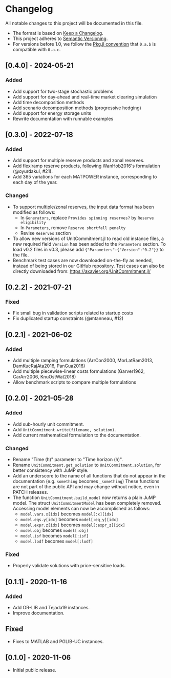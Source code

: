 # Changelog

All notable changes to this project will be documented in this file.

- The format is based on [Keep a Changelog][changelog].
- This project adheres to [Semantic Versioning][semver].
- For versions before 1.0, we follow the [Pkg.jl convention][pkjjl]
  that `0.a.b` is compatible with `0.a.c`.

[changelog]: https://keepachangelog.com/en/1.0.0/
[semver]: https://semver.org/spec/v2.0.0.html
[pkjjl]: https://pkgdocs.julialang.org/v1/compatibility/#compat-pre-1.0

## [0.4.0] - 2024-05-21
### Added
- Add support for two-stage stochastic problems
- Add support for day-ahead and real-time market clearing simulation
- Add time decomposition methods
- Add scenario decomposition methods (progressive hedging)
- Add support for energy storage units
- Rewrite documentation with runnable examples

## [0.3.0] - 2022-07-18
### Added
- Add support for multiple reserve products and zonal reserves.
- Add flexiramp reserve products, following WanHob2016's formulation (@oyurdakul, #21).
- Add 365 variations for each MATPOWER instance, corresponding to each day of the year.

### Changed
- To support multiple/zonal reserves, the input data format has been modified as follows:
    - In `Generators`, replace `Provides spinning reserves?` by `Reserve eligibility`
    - In `Parameters`, remove `Reserve shortfall penalty`
    - Revise `Reserves` section
- To allow new versions of UnitCommitment.jl to read old instance files, a new required field `Version` has been added to the `Parameters` section. To load v0.2 files in v0.3, please add `{"Parameters":{"Version":"0.2"}}` to the file.
- Benchmark test cases are now downloaded on-the-fly as needed, instead of being stored in our GitHub repository. Test cases can also be directly downloaded from: https://axavier.org/UnitCommitment.jl/


## [0.2.2] - 2021-07-21
### Fixed
- Fix small bug in validation scripts related to startup costs
- Fix duplicated startup constraints (@mtanneau, #12)

## [0.2.1] - 2021-06-02
### Added
- Add multiple ramping formulations (ArrCon2000, MorLatRam2013, DamKucRajAta2016, PanGua2016)
- Add multiple piecewise-linear costs formulations (Garver1962, CarArr2006, KnuOstWat2018)
- Allow benchmark scripts to compare multiple formulations

## [0.2.0] - 2021-05-28
### Added
- Add sub-hourly unit commitment.
- Add `UnitCommitment.write(filename, solution)`.
- Add current mathematical formulation to the documentation.

### Changed
- Rename "Time (h)" parameter to "Time horizon (h)".
- Rename `UnitCommitment.get_solution` to `UnitCommitment.solution`, for better
  consistency with JuMP style.
- Add an underscore to the name of all functions that do not appear in the
  documentation (e.g. `something` becomes `_something`) These functions are not
  part of the public API and may change without notice, even in PATCH releases.
- The function `UnitCommitment.build_model` now returns a plain JuMP model. The
  struct `UnitCommitmentModel` has been completely removed. Accessing model
  elements can now be accomplished as follows:
    - `model.vars.x[idx]` becomes `model[:x][idx]`
    - `model.eqs.y[idx]` becomes `model[:eq_y][idx]`
    - `model.expr.z[idx]` becomes `model[:expr_z][idx]`
    - `model.obj` becomes `model[:obj]`
    - `model.isf` becomes `model[:isf]`
    - `model.lodf` becomes `model[:lodf]`

### Fixed
- Properly validate solutions with price-sensitive loads.

## [0.1.1] - 2020-11-16
### Added
- Add OR-LIB and Tejada19 instances.
- Improve documentation.

## Fixed
- Fixes to MATLAB and PGLIB-UC instances.

## [0.1.0] - 2020-11-06
- Initial public release.
